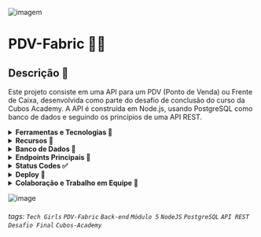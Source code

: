 ![imagem](https://i.imgur.com/i4tDWiG.png)

# PDV-Fabric 👩‍💻

## Descrição 🌸

Este projeto consiste em uma API para um PDV (Ponto de Venda) ou Frente de Caixa, desenvolvida como parte do desafio de conclusão do curso da Cubos Academy. A API é construída em Node.js, usando PostgreSQL como banco de dados e seguindo os princípios de uma API REST.

<details>
<summary><b>Ferramentas e Tecnologias 🔧</b></summary>

- JavaScript
- Nodejs
- ElephantSQL e PostgreSQL para criação do banco de dados
- Npm para instalação de dependências
- Express para conexão com o servidor
- JSON Web Token (JWT) para gerar token de autenticação
- Nodemailer para disparo de e-mails
- Knex para conexão com o banco de dados
- AWS-SDK para salvar imagem em banco de dados
- Joi para validações
- Bcrypt para criptografia de senha
- Axios para requisições HTTP
- Cors para permitir solicitações de recursos de diferentes origens (Cross-Origin Resource Sharing)
- Dotenv para configuração de variáveis de ambiente
- Handlebars para renderização de modelos do lado do servidor
- Multer para upload de arquivos no banco de dados
- Pg para conexão com PostgreSQL
- Nodemon para diminuir a necessidade de reconexão com servidor

</details>

<details>
<summary><b>Recursos 💫</b></summary> 

- Cadastro de Usuários
- Login de Usuários
- Detalhamento de Perfil de Usuário Logado
- Edição de Perfil de Usuário Logado
- Listagem de Categorias
- Cadastro de Produtos
- Edição de Produtos
- Listagem de Produtos
- Detalhamento de Produto
- Exclusão de Produto por ID
- Cadastro de Clientes
- Edição de Clientes
- Listagem de Clientes
- Detalhamento de Cliente
- Cadastro de Pedidos
- Listagem de Pedidos
- Exclusão de Produto com validação
- Aprimoramento de cadastro/atualização de produto com imagens
- Aprimoramento de exclusão de produto com exclusão de imagem

</details>

<details>
<summary><b>Banco de Dados 📁</b></summary>

A API utiliza um banco de dados `PostgresSQL` hospedado no serviço `Elephantsql`. O script de criação das tabelas e inserção das categorias está disponível no projeto. Certifique-se de executar o script no banco de dados PostgreSQL fornecido pelo serviço Elephantsql para configurar as tabelas necessárias.

</details>

<details>
<summary><b>Endpoints Principais 📌</b></summary>
<br>

- Cadastro de Usuário: `POST /usuario`
<br>
 video aqui
  
- Login de Usuário: `POST /login`
<br>
  video aqui..
  
- Listagem de Categorias: `GET /categoria`
<br>
  
- Cadastro de Produtos: `POST /produto`
<br>

- Edição de Produtos: `PUT /produto/:id`
<br>

- Listagem de Produtos: `GET /produto`
<br>
  
- Detalhamento de Produto: `GET /produto/:id`
<br>

- Exclusão de Produto por ID: `DELETE /produto/:id`
<br>

- Cadastro de Clientes: `POST /cliente`
<br>

- Edição de Clientes: `PUT /cliente/:id`
<br>

- Listagem de Clientes: `GET /cliente`
<br>

- Detalhamento de Cliente: `GET /cliente/:id`
<br>

- Cadastro de Pedidos: `POST /pedido`
<br>

- Listagem de Pedidos: `GET /pedido`

</details>

<details>
<summary><b>Status Codes ✅</b></summary>

A API retorna os seguintes códigos de status:

- 200 (OK)
- 201 (Created)
- 204 (No Content)
- 400 (Bad Request)
- 401 (Unauthorized)
- 403 (Forbidden)
- 404 (Not Found)
- 500 (Internal Server Error)

</details>

<details>
<summary><b>Deploy 🚀</b></summary>
 O projeto foi implantado e está acessível em [https://nice-pink-cougar-suit.cyclic.app/](https://nice-pink-cougar-suit.cyclic.app/).
 
 </details>
 
<details>



 
 <summary><b>Colaboração e Trabalho em Equipe 🤝</b></summary>

<br>

A criação da API PDV-Fabric foi uma jornada que marcou nossa união como o Grupo Tech Girls. Cada uma de nós se dedicou apaixonadamente a esse projeto, demonstrando um empenho extraordinário e uma colaboração excepcional.

O trabalho em grupo foi meticulosamente distribuído, permitindo que cada uma de nós desempenhasse um papel ativo, integrando-se e auxiliando as outras. Utilizamos o Trello como nosso principal aliado, onde planejamos minuciosamente cada etapa e administramos com clareza as tarefas de cada integrante.

Todos os dias, antes das sessões ao vivo do curso, tínhamos nossas reuniões diárias, momentos cruciais em que nos dedicamos intensamente para entregar um trabalho de qualidade e alcançar a satisfação pessoal. A motivação e o engajamento que compartilhamos ao longo desse desafio enriqueceram nossa experiência diária e fortaleceram nossos laços como equipe.

Adoramos a oportunidade de estar imersas nesse desafio e desfrutar dessa troca diária enriquecedora com as colegas de equipe. Vocês, Equipe 21, são incríveis e é um privilégio trabalhar ao lado de cada uma de vocês!

Agradecemos imensamente à Cubos Academy por proporcionar este momento imersivo de aprendizado em tecnologia. A orientação e o apoio dedicados dos instrutores da Cubos Academy foram fundamentais para o nosso crescimento e aprimoramento nesse campo em constante evolução. Estamos verdadeiramente gratas pela oportunidade de adquirir habilidades valiosas e aplicá-las em um projeto tão significativo.

<br>


</details>





![image](https://github.com/brusoncini/pdv-fabric/assets/129636115/d7372fd3-4e3b-4004-bc3c-6fdf69c726df)


###### tags:  `Tech Girls` `PDV-Fabric` `Back-end` `Módulo 5` `NodeJS` `PostgreSQL` `API REST` `Desafio Final` `Cubos-Academy`

